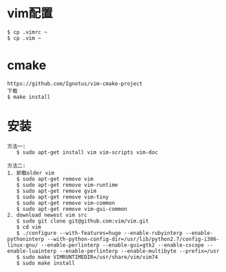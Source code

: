 # vim配置

	$ cp .vimrc ~
	$ cp .vim ~

# cmake

	https://github.com/Ignotus/vim-cmake-project
	下载
	$ make install

# 安装

	方法一:
	   $ sudo apt-get install vim vim-scripts vim-doc

	方法二:
	1. 卸载older vim
	   $ sudo apt-get remove vim
	   $ sudo apt-get remove vim-runtime
	   $ sudo apt-get remove gvim
	   $ sudo apt-get remove vim-tiny
	   $ sudo apt-get remove vim-common
	   $ sudo apt-get remove vim-gui-common
	2. download newest vim src
	   $ sudo git clone git@github.com:vim/vim.git
	   $ cd vim
	   $ ./configure --with-features=huge --enable-rubyinterp --enable-pythoninterp --with-python-config-dir=/usr/lib/python2.7/config-i386-linux-gnu/ --enable-perlinterp --enable-gui=gtk2 --enable-cscope --enable-luainterp --enable-perlinterp --enable-multibyte --prefix=/usr
	   $ sudo make VIMRUNTIMEDIR=/usr/share/vim/vim74
	   $ sudo make install
